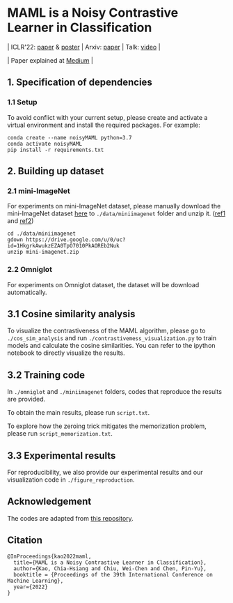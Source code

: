 # MAML is a Noisy Contrastive Learner in Classification

| ICLR'22: [paper](https://openreview.net/forum?id=LDAwu17QaJz) & [poster](https://github.com/IandRover/IandRover.github.io/blob/gh-pages/data/papers/ICLR2022_poster.pdf) | Arxiv: [paper](https://arxiv.org/abs/2106.15367) | Talk: [video](https://recorder-v3.slideslive.com/#/share?share=62802&s=f6598308-e36c-44d2-9840-58554d3a04c0) |

| Paper explained at [Medium](https://medium.com/@aaronkao/paper-maml-is-a-noisy-contrastive-learner-in-classification-de63001ad3e0) |

## 1. Specification of dependencies

### 1.1 Setup
To avoid conflict with your current setup, please create and activate a virtual environment and install the required packages. For example:
```
conda create --name noisyMAML python=3.7
conda activate noisyMAML
pip install -r requirements.txt
```

## 2. Building up dataset

### 2.1 mini-ImageNet
For experiments on mini-ImageNet dataset, please manually download the mini-ImageNet dataset [here](https://drive.google.com/open?id=1HkgrkAwukzEZA0TpO7010PkAOREb2Nuk) to `./data/miniimagenet` folder and unzip it. ([ref1](https://github.com/dragen1860/MAML-Pytorch) and [ref2](https://github.com/dragen1860/LearningToCompare-Pytorch/issues/4))

```
cd ./data/miniimagenet
gdown https://drive.google.com/u/0/uc?id=1HkgrkAwukzEZA0TpO7010PkAOREb2Nuk
unzip mini-imagenet.zip
```

### 2.2 Omniglot
For experiments on Omniglot dataset, the dataset will be download automatically.

## 3.1 Cosine similarity analysis
To visualize the contrastiveness of the MAML algorithm, please go to ```./cos_sim_analysis``` and run ```./contrastivemess_visualization.py``` to train models and calculate the cosine similarities. You can refer to the ipython notebook to directly visualize the results.

## 3.2 Training code
In ```./omniglot``` and ```./miniimagenet``` folders, codes that reproduce the results are provided. 

To obtain the main results, please run ```script.txt```.

To explore how the zeroing trick mitigates the memorization problem, please run ```script_memorization.txt```.

## 3.3 Experimental results
For reproducibility, we also provide our experimental results and our visualization code in ```./figure_reproduction```.

## Acknowledgement
The codes are adapted from [this repository](https://github.com/dragen1860/MAML-Pytorch).

## Citation
```
@InProceedings{kao2022maml,
  title={MAML is a Noisy Contrastive Learner in Classification},
  author={Kao, Chia-Hsiang and Chiu, Wei-Chen and Chen, Pin-Yu},
  booktitle = {Proceedings of the 39th International Conference on Machine Learning},
  year={2022}
}
```
